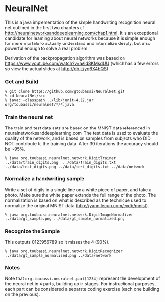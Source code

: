 # NeuralNet

This is a java implementation of the simple handwriting recognition neural net outlined in the first two chapters of http://neuralnetworksanddeeplearning.com/chap1.html.  It is an exceptional candidate for learning about neural networks because it is simple enough for mere mortals to actually understand and internalize deeply, but also powerful enough to solve a real problem.

Derivation of the backpropagation algorithm was based on https://www.youtube.com/watch?v=aVId8KMsdUU (which has a few errors so view the actual slides at http://db.tt/yq6X4bQS)


### Get and Build

    % git clone https://github.com/gtoubassi/NeuralNet.git
    % cd NeuralNet/src
    % javac -classpath ../lib/junit-4.12.jar org/toubassi/neuralnet/*/*.java

### Train the neural net

The train and test data sets are based on the MNIST data referenced in neuralnetworksanddeeplearning.com.  The test data is used to evaluate the quality of the network, and is based on samples from subjects who DID NOT contribute to the training data.  After 30 iterations the accuracy should be ~95%.

    % java org.toubassi.neuralnet.network.DigitTrainer ../data/train_digits.png  ../data/train_digits.txt ../data/test_digits.png ../data/test_digits.txt ../data/network

### Normalize a handwriting sample

Write a set of digits in a single line on a white piece of paper, and take a photo.  Make sure the white paper extends the full range of the photo.  The normalization is based on what is described as the technique used to normalize the original MNIST data (http://yann.lecun.com/exdb/mnist).

    % java org.toubassi.neuralnet.network.DigitImageNormalizer ../data/gt_sample.png ../data/gt_sample_normalized.png

### Recognize the Sample

This outputs 0123956789 so it misses the 4 (90%).

    % java org.toubassi.neuralnet.network.DigitRecognizer ../data/gt_sample_normalized.png ../data/network

### Notes

Note that `org.toubassi.neuralnet.part[1234]` represent the development of the neural net in 4 parts, building up in stages.  For instructional purposes, each part can be considered a separate coding exercise (each one building on the previous).
